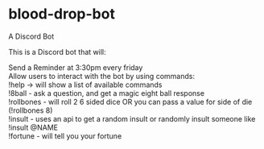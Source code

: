 # blood-drop-bot
A Discord Bot

This is a Discord bot that will:

Send a Reminder at 3:30pm every friday  
Allow users to interact with the bot by using commands:  
!help -> will show a list of available commands  
!8ball - ask a question, and get a magic eight ball response  
!rollbones - will roll 2 6 sided dice OR you can pass a value for side of die (!rollbones 8)  
!insult - uses an api to get a random insult or randomly insult someone like !insult @NAME  
!fortune - will tell you your fortune